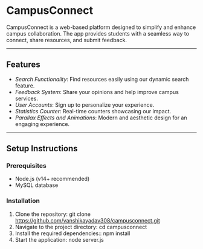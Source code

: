 # CampusConnect

CampusConnect is a web-based platform designed to simplify and enhance campus collaboration. The app provides students with a seamless way to connect, share resources, and submit feedback.

---

## Features

- *Search Functionality*: Find resources easily using our dynamic search feature.
- *Feedback System*: Share your opinions and help improve campus services.
- *User Accounts*: Sign up to personalize your experience.
- *Statistics Counter*: Real-time counters showcasing our impact.
- *Parallax Effects and Animations*: Modern and aesthetic design for an engaging experience.

---

## Setup Instructions

### Prerequisites
- Node.js (v14+ recommended)
- MySQL database

### Installation
1. Clone the repository:
   git clone https://github.com/vanshikayadav308/campusconnect.git
2. Navigate to the project directory:
 cd campusconnect
3. Install the required dependencies::
npm install
4. Start the application:
node server.js